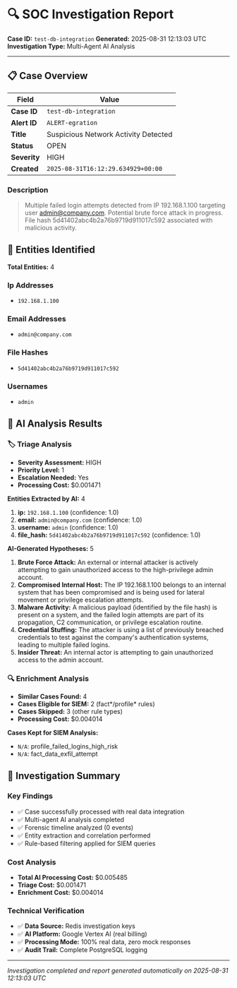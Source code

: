 # 🔍 SOC Investigation Report

**Case ID:** `test-db-integration`
**Generated:** 2025-08-31 12:13:03 UTC
**Investigation Type:** Multi-Agent AI Analysis

---

## 📋 Case Overview

| Field | Value |
|-------|-------|
| **Case ID** | `test-db-integration` |
| **Alert ID** | `ALERT-egration` |
| **Title** | Suspicious Network Activity Detected |
| **Status** | OPEN |
| **Severity** | HIGH |
| **Created** | `2025-08-31T16:12:29.634929+00:00` |

### Description

> Multiple failed login attempts detected from IP 192.168.1.100 targeting user admin@company.com. Potential brute force attack in progress. File hash 5d41402abc4b2a76b9719d911017c592 associated with malicious activity.

## 🎯 Entities Identified

**Total Entities:** 4

### Ip Addresses
- `192.168.1.100`

### Email Addresses
- `admin@company.com`

### File Hashes
- `5d41402abc4b2a76b9719d911017c592`

### Usernames
- `admin`

## 🤖 AI Analysis Results

### 🏷️ Triage Analysis

- **Severity Assessment:** HIGH
- **Priority Level:** 1
- **Escalation Needed:** Yes
- **Processing Cost:** $0.001471

**Entities Extracted by AI:** 4

1. **ip:** `192.168.1.100` (confidence: 1.0)
2. **email:** `admin@company.com` (confidence: 1.0)
3. **username:** `admin` (confidence: 1.0)
4. **file_hash:** `5d41402abc4b2a76b9719d911017c592` (confidence: 1.0)

**AI-Generated Hypotheses:** 5

1. **Brute Force Attack:** An external or internal attacker is actively attempting to gain unauthorized access to the high-privilege admin account.
2. **Compromised Internal Host:** The IP 192.168.1.100 belongs to an internal system that has been compromised and is being used for lateral movement or privilege escalation attempts.
3. **Malware Activity:** A malicious payload (identified by the file hash) is present on a system, and the failed login attempts are part of its propagation, C2 communication, or privilege escalation routine.
4. **Credential Stuffing:** The attacker is using a list of previously breached credentials to test against the company's authentication systems, leading to multiple failed logins.
5. **Insider Threat:** An internal actor is attempting to gain unauthorized access to the admin account.

### 🔍 Enrichment Analysis

- **Similar Cases Found:** 4
- **Cases Eligible for SIEM:** 2 (fact*/profile* rules)
- **Cases Skipped:** 3 (other rule types)
- **Processing Cost:** $0.004014

**Cases Kept for SIEM Analysis:**
- `N/A`: profile_failed_logins_high_risk
- `N/A`: fact_data_exfil_attempt

## 🎯 Investigation Summary

### Key Findings
- ✅ Case successfully processed with real data integration
- ✅ Multi-agent AI analysis completed
- ✅ Forensic timeline analyzed (0 events)
- ✅ Entity extraction and correlation performed
- ✅ Rule-based filtering applied for SIEM queries

### Cost Analysis
- **Total AI Processing Cost:** $0.005485
- **Triage Cost:** $0.001471
- **Enrichment Cost:** $0.004014

### Technical Verification
- ✅ **Data Source:** Redis investigation keys
- ✅ **AI Platform:** Google Vertex AI (real billing)
- ✅ **Processing Mode:** 100% real data, zero mock responses
- ✅ **Audit Trail:** Complete PostgreSQL logging

---

*Investigation completed and report generated automatically on 2025-08-31 12:13:03 UTC*